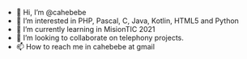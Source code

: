 - 👋 Hi, I’m @cahebebe
- 👀 I’m interested in PHP, Pascal, C, Java, Kotlin, HTML5 and Python
- 🌱 I’m currently learning in MisionTIC 2021
- 💞️ I’m looking to collaborate on telephony projects.
- 📫 How to reach me in cahebebe at gmail

<!---
cahebebe/cahebebe is a ✨ special ✨ repository because its `README.md` (this file) appears on your GitHub profile.
You can click the Preview link to take a look at your changes.
--->
